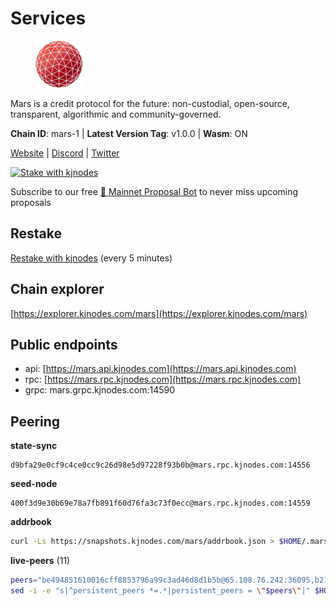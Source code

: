 # Services

<figure><img src="https://raw.githubusercontent.com/kj89/cosmos-images/main/logos/mars.png" alt=""><figcaption></figcaption></figure>

Mars is a credit protocol for the future: non-custodial,  open-source, transparent, algorithmic and community-governed.

**Chain ID**: mars-1 | **Latest Version Tag**: v1.0.0 | **Wasm**: ON

[Website](https://marsprotocol.io) | [Discord](https://discord.gg/marsprotocol) | [Twitter](https://twitter.com/mars_protocol)

[![Stake with kjnodes](https://i.ibb.co/cr44Q8j/button-stake-with-kjnodes.png)](https://restake.app/mars/marsvaloper1p9t4gr40rnpdwqacxgcqp7ffrfw908nu020g4n)

Subscribe to our free [🤖 Mainnet Proposal Bot](https://t.me/kjnodes_proposal_bot) to never miss upcoming proposals

## Restake

[Restake with kjnodes](https://restake.app/mars/marsvaloper1p9t4gr40rnpdwqacxgcqp7ffrfw908nu020g4n) (every 5 minutes)
## Chain explorer
[https://explorer.kjnodes.com/mars](https://explorer.kjnodes.com/mars)

## Public endpoints

* api: [https://mars.api.kjnodes.com](https://mars.api.kjnodes.com)
* rpc: [https://mars.rpc.kjnodes.com](https://mars.rpc.kjnodes.com)
* grpc: mars.grpc.kjnodes.com:14590

## Peering

**state-sync**

```text
d9bfa29e0cf9c4ce0cc9c26d98e5d97228f93b0b@mars.rpc.kjnodes.com:14556
```

**seed-node**

```text
400f3d9e30b69e78a7fb891f60d76fa3c73f0ecc@mars.rpc.kjnodes.com:14559
```

**addrbook**
```bash
curl -Ls https://snapshots.kjnodes.com/mars/addrbook.json > $HOME/.mars/config/addrbook.json
```

**live-peers** (11)
```bash
peers="be494851610016cff8853796a99c3ad46d8d1b5b@65.108.76.242:36095,b212d5740b2e11e54f56b072dc13b6134650cfb5@169.155.44.167:26656,d0dbb50a474888b8bed04bf8a23ac6b8bae443ee@5.79.79.80:18095,83199a9711e20f811add4a0cb6029856e25ebb7a@207.188.7.221:26656,d9bfa29e0cf9c4ce0cc9c26d98e5d97228f93b0b@65.109.88.38:14556,931f46cc338f59222c22565e216a16f57bbb9782@95.217.164.44:26656,5ffee90e41903f6fba29dc75446d536a02d626fe@65.108.232.150:18095,d933a425e567c28b4695acbbf0d6cfa6c68cf0c5@65.108.72.156:26656,918041a30cfbf00e3bcff76faaceb3ccc3fe5032@162.19.89.8:18556,f6eddb5f6ef49a1a2007e586da4755b2b2081b3d@51.89.6.150:20656,695add58c0b9379f42b326977ffc4bc6d7fe2100@116.202.229.240:36656"
sed -i -e "s|^persistent_peers *=.*|persistent_peers = \"$peers\"|" $HOME/.mars/config/config.toml
```
